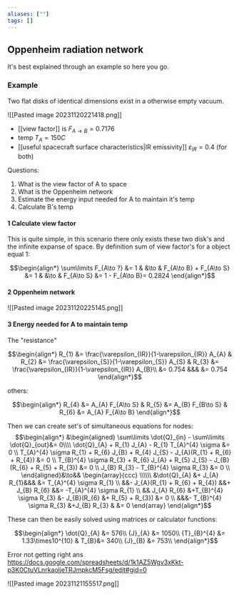```yaml
---
aliases: [""]
tags: []
---
```


## Oppenheim radiation network

It's best explained through an example so here you go.

### Example

Two flat disks of identical dimensions exist in a otherwise empty vacuum. 

![[Pasted image 20231120221418.png]]

- [[view factor]] is $F_{A\to B}=0.7176$
- temp $T_{A}=150C$
- [[useful spacecraft surface characteristics|IR emissivity]] $\varepsilon_{IR}=0.4$ (for both)

Questions:
1) What is the view factor of A to space
2) What is the Oppenheim network
3) Estimate the energy input needed for A to maintain it's temp
4) Calculate B's temp

#### 1 Calculate view factor

This is quite simple, in this scenario there only exists these two disk's and the infinite expanse of space. By definition sum of view factor's for a object equal 1:

$$\begin{align*}
\sum\limits F_{A\to ?} &= 1 & &\to & F_{A\to B} + F_{A\to S} &= 1 & &\to &  F_{A\to S} &= 1 - F_{A\to B}= 0.2824
\end{align*}$$

#### 2 Oppenheim network

![[Pasted image 20231120225145.png]]

#### 3 Energy needed for A to maintain temp

The "resistance"

$$\begin{align*}
R_{1} &= \frac{\varepsilon_{IR}}{1-\varepsilon_{IR}} A_{A} & R_{2} &= \frac{\varepsilon_{S}}{1-\varepsilon_{S}} A_{S} & R_{3} &= \frac{\varepsilon_{IR}}{1-\varepsilon_{IR}} A_{B}\\
&= 0.754 &&& &= 0.754
\end{align*}$$

others:

$$\begin{align*}
R_{4} &= A_{A} F_{A\to S} & R_{5} &= A_{B} F_{B\to S} & R_{6} &= A_{A} F_{A\to B}
\end{align*}$$

Then we can create set's of simultaneous equations for nodes:
$$\begin{align*} 
&\begin{aligned} 
\sum\limits \dot{Q}_{in} - \sum\limits \dot{Q}_{out}&= 0\\\\
\dot{Q}_{A} + R_{1} J_{A} - R_{1} T_{A}^{4} \sigma &= 0 \\
T_{A}^{4} \sigma R_{1} + R_{6} J_{B} + R_{4} J_{S} - J_{A}(R_{1} + R_{6} + R_{4}) &= 0 \\
T_{B}^{4} \sigma R_{3} + R_{6} J_{A} + R_{5} J_{S} - J_{B}(R_{6} + R_{5} + R_{3}) &= 0 \\
J_{B} R_{3} - T_{B}^{4} \sigma R_{3} &= 0 \\
\end{aligned}&\to&& 
\begin{array}{ccc} \\\\\\
&\dot{Q}_{A} &+ J_{A} R_{1}&&& &= T_{A}^{4} \sigma R_{1} \\
 &&- J_{A}(R_{1} + R_{6} + R_{4}) &&+ J_{B} R_{6} &&= -T_{A}^{4} \sigma R_{1} \\
&& J_{A} R_{6} &+T_{B}^{4} \sigma R_{3}  &- J_{B}(R_{6} &+ R_{5} + R_{3}) &= 0 \\
&&&- T_{B}^{4} \sigma R_{3} &+J_{B} R_{3} & &= 0
\end{array}
\end{align*}$$

These can then be easily solved using matrices or calculator functions:

$$\begin{align*}
\dot{Q}_{A} &= 576\\
{J}_{A} &= 1050\\
{T}_{B}^{4} &= 1.33\times10^{10} & T_{B}&= 340\\
{J}_{B} &= 753\\
\end{align*}$$

Error not getting right ans https://docs.google.com/spreadsheets/d/1k1AZ5Wgv3xKkt-p3K0CtuVLnrkaoljeTRJmpkcM5Fsg/edit#gid=0


![[Pasted image 20231121155517.png]]